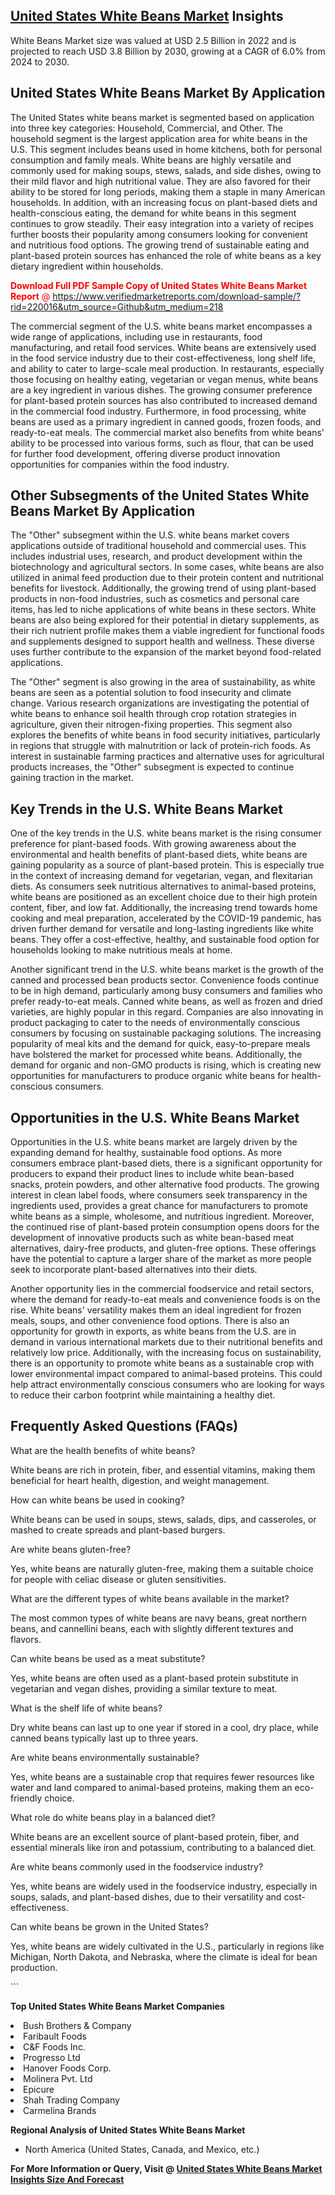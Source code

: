 <h2><a href="https://www.verifiedmarketreports.com/download-sample/?rid=220016&amp;utm_source=Github&amp;utm_medium=218" target="_blank">United States White Beans Market</a> Insights</h2><p>White Beans Market size was valued at USD 2.5 Billion in 2022 and is projected to reach USD 3.8 Billion by 2030, growing at a CAGR of 6.0% from 2024 to 2030.</p><p> <h2>United States White Beans Market By Application</h2> <p>The United States white beans market is segmented based on application into three key categories: Household, Commercial, and Other. The household segment is the largest application area for white beans in the U.S. This segment includes beans used in home kitchens, both for personal consumption and family meals. White beans are highly versatile and commonly used for making soups, stews, salads, and side dishes, owing to their mild flavor and high nutritional value. They are also favored for their ability to be stored for long periods, making them a staple in many American households. In addition, with an increasing focus on plant-based diets and health-conscious eating, the demand for white beans in this segment continues to grow steadily. Their easy integration into a variety of recipes further boosts their popularity among consumers looking for convenient and nutritious food options. The growing trend of sustainable eating and plant-based protein sources has enhanced the role of white beans as a key dietary ingredient within households.</p> <p><p><span class=""><span style="color: #ff0000;"><strong>Download Full PDF Sample Copy of United States White Beans Market Report</strong> @ </span><a href="https://www.verifiedmarketreports.com/download-sample/?rid=220016&amp;utm_source=Github&amp;utm_medium=218" target="_blank">https://www.verifiedmarketreports.com/download-sample/?rid=220016&amp;utm_source=Github&amp;utm_medium=218</a></span></p></p> <p>The commercial segment of the U.S. white beans market encompasses a wide range of applications, including use in restaurants, food manufacturing, and retail food services. White beans are extensively used in the food service industry due to their cost-effectiveness, long shelf life, and ability to cater to large-scale meal production. In restaurants, especially those focusing on healthy eating, vegetarian or vegan menus, white beans are a key ingredient in various dishes. The growing consumer preference for plant-based protein sources has also contributed to increased demand in the commercial food industry. Furthermore, in food processing, white beans are used as a primary ingredient in canned goods, frozen foods, and ready-to-eat meals. The commercial market also benefits from white beans' ability to be processed into various forms, such as flour, that can be used for further food development, offering diverse product innovation opportunities for companies within the food industry.</p> <h2>Other Subsegments of the United States White Beans Market By Application</h2> <p>The "Other" subsegment within the U.S. white beans market covers applications outside of traditional household and commercial uses. This includes industrial uses, research, and product development within the biotechnology and agricultural sectors. In some cases, white beans are also utilized in animal feed production due to their protein content and nutritional benefits for livestock. Additionally, the growing trend of using plant-based products in non-food industries, such as cosmetics and personal care items, has led to niche applications of white beans in these sectors. White beans are also being explored for their potential in dietary supplements, as their rich nutrient profile makes them a viable ingredient for functional foods and supplements designed to support health and wellness. These diverse uses further contribute to the expansion of the market beyond food-related applications.</p> <p>The "Other" segment is also growing in the area of sustainability, as white beans are seen as a potential solution to food insecurity and climate change. Various research organizations are investigating the potential of white beans to enhance soil health through crop rotation strategies in agriculture, given their nitrogen-fixing properties. This segment also explores the benefits of white beans in food security initiatives, particularly in regions that struggle with malnutrition or lack of protein-rich foods. As interest in sustainable farming practices and alternative uses for agricultural products increases, the "Other" subsegment is expected to continue gaining traction in the market.</p> <h2>Key Trends in the U.S. White Beans Market</h2> <p>One of the key trends in the U.S. white beans market is the rising consumer preference for plant-based foods. With growing awareness about the environmental and health benefits of plant-based diets, white beans are gaining popularity as a source of plant-based protein. This is especially true in the context of increasing demand for vegetarian, vegan, and flexitarian diets. As consumers seek nutritious alternatives to animal-based proteins, white beans are positioned as an excellent choice due to their high protein content, fiber, and low fat. Additionally, the increasing trend towards home cooking and meal preparation, accelerated by the COVID-19 pandemic, has driven further demand for versatile and long-lasting ingredients like white beans. They offer a cost-effective, healthy, and sustainable food option for households looking to make nutritious meals at home.</p> <p>Another significant trend in the U.S. white beans market is the growth of the canned and processed bean products sector. Convenience foods continue to be in high demand, particularly among busy consumers and families who prefer ready-to-eat meals. Canned white beans, as well as frozen and dried varieties, are highly popular in this regard. Companies are also innovating in product packaging to cater to the needs of environmentally conscious consumers by focusing on sustainable packaging solutions. The increasing popularity of meal kits and the demand for quick, easy-to-prepare meals have bolstered the market for processed white beans. Additionally, the demand for organic and non-GMO products is rising, which is creating new opportunities for manufacturers to produce organic white beans for health-conscious consumers.</p> <h2>Opportunities in the U.S. White Beans Market</h2> <p>Opportunities in the U.S. white beans market are largely driven by the expanding demand for healthy, sustainable food options. As more consumers embrace plant-based diets, there is a significant opportunity for producers to expand their product lines to include white bean-based snacks, protein powders, and other alternative food products. The growing interest in clean label foods, where consumers seek transparency in the ingredients used, provides a great chance for manufacturers to promote white beans as a simple, wholesome, and nutritious ingredient. Moreover, the continued rise of plant-based protein consumption opens doors for the development of innovative products such as white bean-based meat alternatives, dairy-free products, and gluten-free options. These offerings have the potential to capture a larger share of the market as more people seek to incorporate plant-based alternatives into their diets.</p> <p>Another opportunity lies in the commercial foodservice and retail sectors, where the demand for ready-to-eat meals and convenience foods is on the rise. White beans' versatility makes them an ideal ingredient for frozen meals, soups, and other convenience food options. There is also an opportunity for growth in exports, as white beans from the U.S. are in demand in various international markets due to their nutritional benefits and relatively low price. Additionally, with the increasing focus on sustainability, there is an opportunity to promote white beans as a sustainable crop with lower environmental impact compared to animal-based proteins. This could help attract environmentally conscious consumers who are looking for ways to reduce their carbon footprint while maintaining a healthy diet.</p> <h2>Frequently Asked Questions (FAQs)</h2> <p>What are the health benefits of white beans?</p> <p>White beans are rich in protein, fiber, and essential vitamins, making them beneficial for heart health, digestion, and weight management.</p> <p>How can white beans be used in cooking?</p> <p>White beans can be used in soups, stews, salads, dips, and casseroles, or mashed to create spreads and plant-based burgers.</p> <p>Are white beans gluten-free?</p> <p>Yes, white beans are naturally gluten-free, making them a suitable choice for people with celiac disease or gluten sensitivities.</p> <p>What are the different types of white beans available in the market?</p> <p>The most common types of white beans are navy beans, great northern beans, and cannellini beans, each with slightly different textures and flavors.</p> <p>Can white beans be used as a meat substitute?</p> <p>Yes, white beans are often used as a plant-based protein substitute in vegetarian and vegan dishes, providing a similar texture to meat.</p> <p>What is the shelf life of white beans?</p> <p>Dry white beans can last up to one year if stored in a cool, dry place, while canned beans typically last up to three years.</p> <p>Are white beans environmentally sustainable?</p> <p>Yes, white beans are a sustainable crop that requires fewer resources like water and land compared to animal-based proteins, making them an eco-friendly choice.</p> <p>What role do white beans play in a balanced diet?</p> <p>White beans are an excellent source of plant-based protein, fiber, and essential minerals like iron and potassium, contributing to a balanced diet.</p> <p>Are white beans commonly used in the foodservice industry?</p> <p>Yes, white beans are widely used in the foodservice industry, especially in soups, salads, and plant-based dishes, due to their versatility and cost-effectiveness.</p> <p>Can white beans be grown in the United States?</p> <p>Yes, white beans are widely cultivated in the U.S., particularly in regions like Michigan, North Dakota, and Nebraska, where the climate is ideal for bean production.</p> ```</p><p><strong>Top United States White Beans Market Companies</strong></p><div data-test-id=""><p><li>Bush Brothers & Company</li><li> Faribault Foods</li><li> C&F Foods Inc.</li><li> Progresso Ltd</li><li> Hanover Foods Corp.</li><li> Molinera Pvt. Ltd</li><li> Epicure</li><li> Shah Trading Company</li><li> Carmelina Brands</li></p><div><strong>Regional Analysis of&nbsp;United States White Beans Market</strong></div><ul><li dir="ltr"><p dir="ltr">North America&nbsp;(United States, Canada, and Mexico, etc.)</p></li></ul><p><strong>For More Information or Query, Visit @&nbsp;</strong><strong><a href="https://www.verifiedmarketreports.com/product/white-beans-market/?utm_source=Github&amp;utm_medium=218" target="_blank">United States White Beans Market Insights Size And Forecast</a></strong></p></div>
